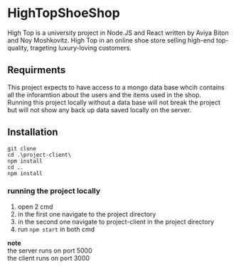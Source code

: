# HighTopShoeShop 
High Top is a university project in Node.JS and React written by Aviya Biton and Noy Moshkovitz.
High Top in an online shoe store selling high-end top-quality, trageting luxury-loving customers.

## Requirments
This project expects to have access to a mongo data base whcih contains all the inforamtion about the users and the items used in the shop.<br>
Running this project locally without a data base will not break the project but will not show any back up data saved locally on the server.


## Installation
```
git clone
cd .\project-client\
npm install
cd ..
npm install
```
### running the project locally
1. open 2 cmd
2. in the first one navigate to the project directory
3. in the second one navigate to project-client in the project directory
4. run `npm start` in both cmd

**note** <br>
the server runs on port 5000 <br>
the client runs on port 3000